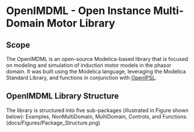 # OpenIMDML - Open Instance Multi-Domain Motor Library
## Scope
The OpenIMDML is an open-source Modelica-based library that is focused on modeling and simulation of induction motor models in the phasor domain. It was built using the Modelica language, leveraging the Modelica Standard Library, and functions in conjunction with [OpenIPSL](https://github.com/OpenIPSL/OpenIPSL).
## OpenIMDML Library Structure
The library is structured into five sub-packages (illustrated in Figure shown below): Examples, NonMultiDomain, MultiDomain, Controls, and Functions.
(docs/Figures/Package_Structure.png)


